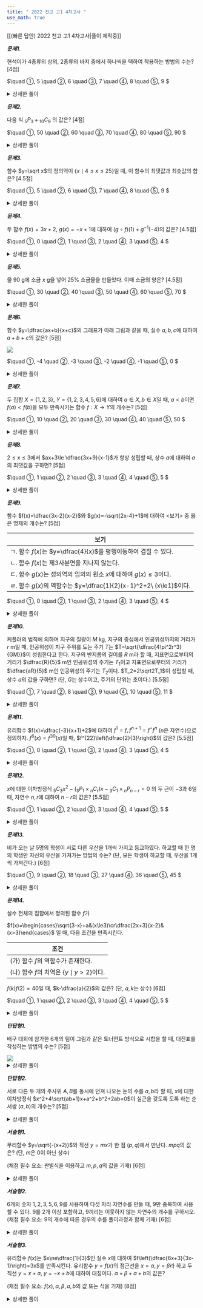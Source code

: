 ```yaml
---
title: " 2022 천고 고1 4차고사 "
use_math: true
---
```


[[(빠른 답안) 2022 천고 고1 4차고사|풀이 제작중]]

***문제1.***

현석이가 4종류의 상의, 2종류의 바지 중에서 하나씩을 택하여 착용하는 방법의 수는? [4점]

$\quad ①\, 5
\quad ②\, 6
\quad ③\, 7
\quad ④\, 8
\quad ⑤\, 9
$ 
<details> 
  <summary>상세한 풀이</summary> 
   <p><img src="/assets/.png"/></p>
 </details>


***문제2.***

다음 식 ${_5}P{_3} + {_{10}}C{_9}$ 의 값은? [4점]


$\quad ①\, 50
\quad ②\, 60
\quad ③\, 70
\quad ④\, 80
\quad ⑤\, 90
$ 
<details> 
  <summary>상세한 풀이</summary> 
   <p><img src="/assets/.png"/></p>
 </details>


***문제3.***

함수 $y=\sqrt x$의 정의역이 $\lbrace x\mid 4\le x\le25\rbrace$일 때, 이 함수의 최댓값과 최솟값의 합은? [4.5점]

$\quad ①\, 5
\quad ②\, 6
\quad ③\, 7
\quad ④\, 8
\quad ⑤\, 9
$ 
<details> 
  <summary>상세한 풀이</summary> 
   <p><img src="/assets/.png"/></p>
 </details>


***문제4.***

두 함수 $f(x)=3x+2$, $g(x)=-x+1$에 대하여 $(g\circ f)(1)+g^{-1}(-4)$의 값은? [4.5점]

$\quad ①\, 0
\quad ②\, 1
\quad ③\, 2
\quad ④\, 3
\quad ⑤\, 4
$ 
<details> 
  <summary>상세한 풀이</summary> 
   <p><img src="/assets/.png"/></p>
 </details>


***문제5.***

물 90 g에 소금 $x$ g을 넣어 25% 소금물을 만들었다. 이때 소금의 양은? [4.5점] 

$\quad ①\, 30
\quad ②\, 40
\quad ③\, 50
\quad ④\, 60
\quad ⑤\, 70
$ 
<details> 
  <summary>상세한 풀이</summary> 
   <p><img src="/assets/.png"/></p>
 </details>


***문제6.***

함수 $y=\dfrac{ax+b}{x+c}$의 그래프가 아래 그림과 같을 때, 실수 $a, b, c$에 대하여 $a+b+c$의 값은? [5점]

<img src="/assets/Pasted image 20231229004935.png"/>

$\quad ①\, -4
\quad ②\, -3
\quad ③\, -2
\quad ④\, -1
\quad ⑤\, 0
$ 
<details> 
  <summary>상세한 풀이</summary> 
   <p><img src="/assets/.png"/></p>
 </details>


***문제7.***

두 집합 $X=\lbrace 1, 2, 3\rbrace$, $Y=\lbrace 1, 2, 3, 4, 5, 6\rbrace$에 대하여 $a\in X, b\in X$일 때, $a<b$이면 $f(a)<f(b)$을 모두 만족시키는 함수 $f: X\rightarrow Y$의 개수는? [5점]

$\quad ①\, 10
\quad ②\, 20
\quad ③\, 30
\quad ④\, 40
\quad ⑤\, 50
$ 
<details> 
  <summary>상세한 풀이</summary> 
   <p><img src="/assets/.png"/></p>
 </details>


***문제8.***

$2\le x\le3$에서 $ax+3\le \dfrac{3x+9}{x-1}$가 항상 성립할 때, 상수 $a$에 대하여 $a$의 최댓값을 구하면? [5점] 

$\quad ①\, 1
\quad ②\, 2
\quad ③\, 3
\quad ④\, 4
\quad ⑤\, 5
$ 
<details> 
  <summary>상세한 풀이</summary> 
   <p><img src="/assets/.png"/></p>
 </details>


***문제9.***

함수 $f(x)=\dfrac{3x-2}{x-2}$와 $g(x)=-\sqrt{2x-4}+1$에 대하여 $<$보기$>$ 중 옳은 명제의 개수는? [5점]

|보기|
|-|
|ㄱ. 함수 $f(x)$는 $y=\dfrac{4}{x}$를 평행이동하여 겹칠 수 있다.|
|ㄴ. 함수 $f(x)$는 제3사분면을 지나지 않는다.|
|ㄷ. 함수 $g(x)$는 정의역의 임의의 원소 $x$에 대하여 $g(x)\le 3$이다.|
|ㄹ. 함수 $g(x)$의 역함수는 $y=\dfrac{1}{2}(x-1)^2+2\ (x\le1)$이다.|


$\quad ①\, 0
\quad ②\, 1
\quad ③\, 2
\quad ④\, 3
\quad ⑤\, 4
$ 
<details> 
  <summary>상세한 풀이</summary> 
   <p><img src="/assets/.png"/></p>
 </details>

***문제10.***

케플러의 법칙에 의하며 지구의 질량이 $M$ kg, 지구의 중심에서 인공위성까지의 거리가 $r$ m일 때, 인공위성이 지구 주위를 도는 주기 $T$는 $T=\sqrt{\dfrac{4\pi^2r^3}{GM}}$이 성립한다고 한다. 지구의 반지름의 길이를 $R$ m라 할 때, 지표면으로부터의 거리가 $\dfrac{R}{5}$ m인 인공위성의 주기는 $T_1$이고 지표면으로부터의 거리가 $\dfrac{aR}{5}$ m인 인공위성의 주기는 $T_2$이다. $T_2=2\sqrt2T_1$이 성립할 때, 상수 $a$의 값을 구하면? (단, $G$는 상수이고, 주기의 단위는 초이다.) [5.5점]

$\quad ①\, 7
\quad ②\, 8
\quad ③\, 9
\quad ④\, 10
\quad ⑤\, 11
$ 
<details> 
  <summary>상세한 풀이</summary> 
   <p><img src="/assets/.png"/></p>
 </details>


***문제11.***

유리함수 $f(x)=\dfrac{-3}{x+1}+2$에 대하여 $f^{1}=f, f^{n+1}=f^\circ f^n$ ($n$은 자연수)으로 정의하자. $f^6(x)=f^{30}(x)$일 때, $f^{22}\left(\dfrac{2}{3}\right)$의 값은? [5.5점]

$\quad ①\, 0
\quad ②\, 1
\quad ③\, 2
\quad ④\, 3
\quad ⑤\, 4
$ 
<details> 
  <summary>상세한 풀이</summary> 
   <p><img src="/assets/.png"/></p>
 </details>


***문제12.***

$x$에 대한 이차방정식 ${_5}C{_3}x^2-({_3}P{_1}\times{_n}C{_r})x-{_3}C{_1}\times{_n}P{_{n-r}}=0$ 의 두 근이 $-3$과 $6$일 때, 자연수 $n, r$에 대하여 $n-r$의 값은? [5.5점]

$\quad ①\, 1
\quad ②\, 2
\quad ③\, 3
\quad ④\, 4
\quad ⑤\, 5
$ 
<details> 
  <summary>상세한 풀이</summary> 
   <p><img src="/assets/.png"/></p>
 </details>


***문제13.***

비가 오는 날 5명의 학생이 서로 다른 우산을 1개씩 가지고 등교하였다. 하교할 때 한 명의 학생만 자신의 우산을 가져가는 방법의 수는? (단,  모든 학생이 하교할 때, 우산을 1개씩 가져간다.) [6점]

$\quad ①\, 9
\quad ②\, 18
\quad ③\, 27
\quad ④\, 36
\quad ⑤\, 45
$ 
<details> 
  <summary>상세한 풀이</summary> 
   <p><img src="/assets/.png"/></p>
 </details>


***문제14.***

실수 전체의 집합에서 정의된 함수 $f$가

$f(x)=\begin{cases}\sqrt{3-x}+a&(x\le3)\cr\dfrac{2x+3}{x-2}&(x>3)\end{cases}$ 일 때, 다음 조건을 만족시킨다.

|조건|
|-|
|(가) 함수 $f$의 역함수가 존재한다.|
|(나) 함수 $f$의 치역은 $\lbrace y\mid y>2\rbrace$이다.|

$f(k)f(2)=40$일 때, $k-\dfrac{a}{2}$의 값은? (단, $a, k$는 상수) [6점]

$\quad ①\, 1
\quad ②\, 2
\quad ③\, 3
\quad ④\, 4
\quad ⑤\, 5
$ 
<details> 
  <summary>상세한 풀이</summary> 
   <p><img src="/assets/.png"/></p>
 </details>


***단답형1.***

배구 대회에 참가한 6개의 팀이 그림과 같은 토너먼트 방식으로 시합을 할 때, 대진표를 작성하는 방법의 수는? [5점]

<img src="/assets/Pasted image 20231229174038.png"/>

<details> 
  <summary>상세한 풀이</summary> 
   <p><img src="/assets/.png"/></p>
</details>


***단답형2.***

서로 다른 두 개의 주사위 $A, B$를 동시에 던져 나오는 눈의 수를 $a, b$라 할 때, $x$에 대한 이차방정식 $x^2+4\sqrt{ab+1}x+a^2+b^2+2ab=0$이 실근을 갖도록 도록 하는 순서쌍 $(a, b)$의 개수는? [5점]

<details> 
  <summary>상세한 풀이</summary> 
   <p><img src="/assets/.png"/></p>
</details>


***서술형1.***

무리함수 $y=\sqrt{-(x+2)}$와 직선 $y=mx$가 한 점 $(p, q)$에서 만난다. $mpq$의 값은? (단, $m$은 $0$이 아닌 상수)

(채점 필수 요소: 판별식을 이용하고 $m, p, q$의 값을 기재) [6점]

<details> 
  <summary>상세한 풀이</summary> 
   <p><img src="/assets/.png"/></p>
</details>


***서술형2.***

6개의 숫자 $1, 2, 3, 5, 6, 9$를 사용하여 다섯 자리 자연수를 만들 때, 9만 중복하여 사용할  수 있다. 9를 2개 이상 포함하고, 9끼리는 이웃하지 않는 자연수의 개수를 구하시오. 
(채점 필수 요소: 9의 개수에 따른 경우의 수를 풀이과정과 함께 기재) [6점]
 
<details> 
  <summary>상세한 풀이</summary> 
   <p><img src="/assets/.png"/></p>
</details>


***서술형3.***

유리함수 $f(x)$는 $x\ne\dfrac{1}{3}$인 실수 $x$에 대하여 $f\left(\dfrac{6x+3}{3x-1}\right)=3x$를 만족시킨다. 유리함수 $y=f(x)$의 점근선을 $x=\alpha, y=\beta$라 하고 두 직선 $y=x+a$, $y=-x+b$에 대하여 대칭이다. $\alpha+\beta+a+b$의 값은? 

(채점 필수 요소: $f(x), \alpha, \beta, a, b$의 값 또는 식을 기재) [8점]

<details> 
  <summary>상세한 풀이</summary> 
   <p><img src="/assets/.png"/></p>
</details>


